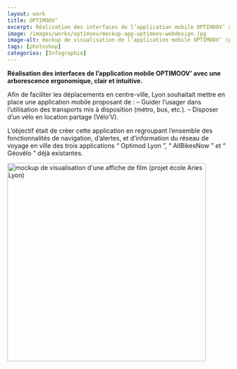 ```yaml
---
layout: work
title: OPTIMOOV’
excerpt: Réalisation des interfaces de l’application mobile OPTIMOOV’ avec une arborescence ergonomique, clair et intuitive.
image: /images/works/optimoov/mockup-app-optimoov-webdesign.jpg
image-alt: mockup de visualisation de l’application mobile OPTIMOOV’ (projet école Aries Lyon)
tags: [photoshop] 
categories: [Infographie]
---
```

<p><strong>R&eacute;alisation des interfaces de l&rsquo;application mobile OPTIMOOV&rsquo; avec une arborescence ergonomique, clair et intuitive.</strong></p>
<p>Afin de faciliter les d&eacute;placements en centre-ville, Lyon souhaitait mettre en place une application mobile proposant de : &ndash; Guider l&rsquo;usager dans l&rsquo;utilisation des transports mis &agrave; disposition (m&eacute;tro, bus, etc.). &ndash; Disposer d&rsquo;un v&eacute;lo en location partage (V&eacute;lo&rsquo;V).</p>
<p>L&rsquo;objectif &eacute;tait de cr&eacute;er cette application en regroupant l&rsquo;ensemble des fonctionnalit&eacute;s de navigation, d&rsquo;alertes, et d&rsquo;information du r&eacute;seau de voyage en ville des trois applications &ldquo; Optimod Lyon &rdquo;, &ldquo; AllBikesNow &rdquo; et &ldquo; G&eacute;ov&eacute;lo &rdquo; d&eacute;j&agrave; existantes.</p>
<p><img alt="mockup de visualisation d'une affiche de film (projet école Aries Lyon)" height="450" src="/images/works/optimoov/mockup-app-optimoov-webdesign.jpg" /></p>